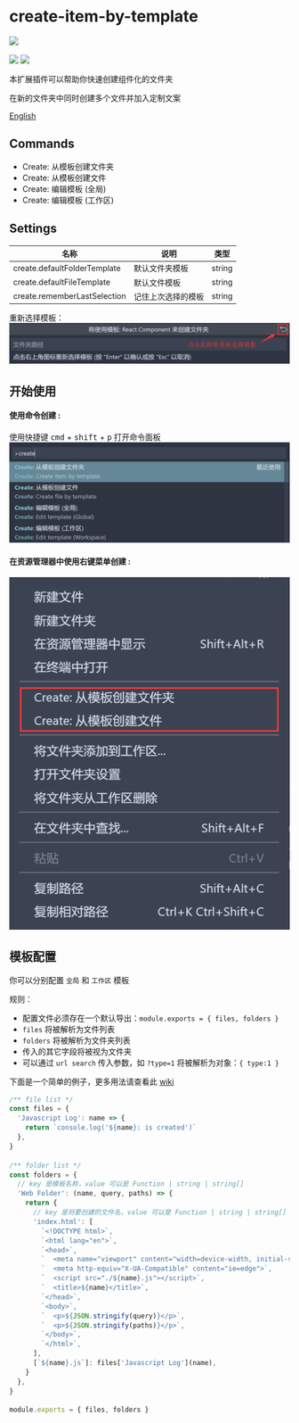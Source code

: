 # create-item-by-template
[![](https://vsmarketplacebadge.apphb.com/version/lanten.create-item-by-template.svg)](https://marketplace.visualstudio.com/items?itemName=lanten.create-item-by-template)
<!-- [![](https://vsmarketplacebadge.apphb.com/rating-star/lanten.create-item-by-template.svg)](https://marketplace.visualstudio.com/items?itemName=lanten.create-item-by-template) -->
[![](https://vsmarketplacebadge.apphb.com/installs/lanten.create-item-by-template.svg)](https://marketplace.visualstudio.com/items?itemName=lanten.create-item-by-template)
[![](https://vsmarketplacebadge.apphb.com/trending-monthly/lanten.create-item-by-template.svg)](https://marketplace.visualstudio.com/items?itemName=lanten.create-item-by-template)


本扩展插件可以帮助你快速创建组件化的文件夹

在新的文件夹中同时创建多个文件并加入定制文案

[English](./README.md)

## Commands

- Create: 从模板创建文件夹
- Create: 从模板创建文件
- Create: 编辑模板 (全局)
- Create: 编辑模板 (工作区)


## Settings

| 名称                         | 说明               | 类型   |
| ---------------------------- | ------------------ | ------ |
| create.defaultFolderTemplate | 默认文件夹模板     | string |
| create.defaultFileTemplate   | 默认文件模板       | string |
| create.rememberLastSelection | 记住上次选择的模板 | string |

重新选择模板：
![](assets/doc-img/zh-cn/reselect-template.png)

## 开始使用

#### 使用命令创建 :
使用快捷键 <kbd>cmd</kbd> + <kbd>shift</kbd> + <kbd>p</kbd> 打开命令面板
![](./assets/doc-img/zh-cn/cmds.png)

#### 在资源管理器中使用右键菜单创建 :
![](./assets/doc-img/zh-cn/right-click.png)


## 模板配置

你可以分别配置 `全局` 和 `工作区` 模板

规则：

- 配置文件必须存在一个默认导出：`module.exports = { files, folders }`
- `files` 将被解析为文件列表
- `folders` 将被解析为文件夹列表
- 传入的其它字段将被视为文件夹
- 可以通过 `url search` 传入参数，如 `?type=1` 将被解析为对象：`{ type:1 }`

下面是一个简单的例子，更多用法请查看此 [wiki](https://github.com/lanten/create-item-by-template/wiki/Template-Example)

```js
/** file list */
const files = {
  'Javascript Log': name => {
    return `console.log('${name}: is created')`
  },
}

/** folder list */
const folders = {
  // key 是模板名称，value 可以是 Function | string | string[]
  'Web Folder': (name, query, paths) => {
    return {
      // key 是将要创建的文件名，value 可以是 Function | string | string[]
      'index.html': [
        `<!DOCTYPE html>`,
        `<html lang="en">`,
        `<head>`,
        `  <meta name="viewport" content="width=device-width, initial-scale=1.0">`,
        `  <meta http-equiv="X-UA-Compatible" content="ie=edge">`,
        `  <script src="./${name}.js"></script>`,
        `  <title>${name}</title>`,
        `</head>`,
        `<body>`,
        `  <p>${JSON.stringify(query)}</p>`,
        `  <p>${JSON.stringify(paths)}</p>`,
        `</body>`,
        `</html>`,
      ],
      [`${name}.js`]: files['Javascript Log'](name),
    }
  },
}

module.exports = { files, folders }
```
